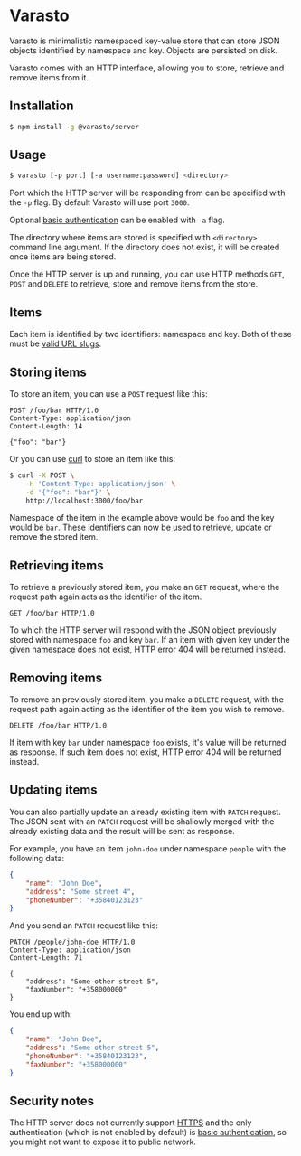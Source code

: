 # Varasto

Varasto is minimalistic namespaced key-value store that can store JSON objects
identified by namespace and key. Objects are persisted on disk.

Varasto comes with an HTTP interface, allowing you to store, retrieve and
remove items from it.

## Installation

```bash
$ npm install -g @varasto/server
```

## Usage

```bash
$ varasto [-p port] [-a username:password] <directory>
```

Port which the HTTP server will be responding from can be specified with the
`-p` flag. By default Varasto will use port `3000`.

Optional [basic authentication](https://en.wikipedia.org/wiki/Basic_access_authentication)
can be enabled with `-a` flag.

The directory where items are stored is specified with `<directory>` command
line argument. If the directory does not exist, it will be created once items
are being stored.

Once the HTTP server is up and running, you can use HTTP methods `GET`, `POST`
and `DELETE` to retrieve, store and remove items from the store.

## Items

Each item is identified by two identifiers: namespace and key. Both of these
must be [valid URL slugs](https://ihateregex.io/expr/url-slug/).

## Storing items

To store an item, you can use a `POST` request like this:

```http
POST /foo/bar HTTP/1.0
Content-Type: application/json
Content-Length: 14

{"foo": "bar"}
```

Or you can use [curl](https://curl.haxx.se) to store an item like this:

```bash
$ curl -X POST \
    -H 'Content-Type: application/json' \
    -d '{"foo": "bar"}' \
    http://localhost:3000/foo/bar
```

Namespace of the item in the example above would be `foo` and the key would be
`bar`. These identifiers can now be used to retrieve, update or remove the
stored item.

## Retrieving items

To retrieve a previously stored item, you make an `GET` request, where the
request path again acts as the identifier of the item.

```http
GET /foo/bar HTTP/1.0
```

To which the HTTP server will respond with the JSON object previously stored
with namespace `foo` and key `bar`. If an item with given key under the given
namespace does not exist, HTTP error 404 will be returned instead.

## Removing items

To remove an previously stored item, you make a `DELETE` request, with the
request path again acting as the identifier of the item you wish to remove.

```http
DELETE /foo/bar HTTP/1.0
```

If item with key `bar` under namespace `foo` exists, it's value will be
returned as response. If such item does not exist, HTTP error 404 will be
returned instead.

## Updating items

You can also partially update an already existing item with `PATCH` request.
The JSON sent with an `PATCH` request will be shallowly merged with the already
existing data and the result will be sent as response.

For example, you have an item `john-doe` under namespace `people` with the
following data:

```JSON
{
    "name": "John Doe",
    "address": "Some street 4",
    "phoneNumber": "+35840123123"
}
```

And you send an `PATCH` request like this:

```http
PATCH /people/john-doe HTTP/1.0
Content-Type: application/json
Content-Length: 71

{
    "address": "Some other street 5",
    "faxNumber": "+358000000"
}
```

You end up with:

```JSON
{
    "name": "John Doe",
    "address": "Some other street 5",
    "phoneNumber": "+35840123123",
    "faxNumber": "+358000000"
}
```

## Security notes

The HTTP server does not currently support [HTTPS](https://en.wikipedia.org/wiki/HTTPS)
and the only authentication (which is not enabled by default) is
[basic authentication](https://en.wikipedia.org/wiki/Basic_access_authentication),
so you might not want to expose it to public network.
